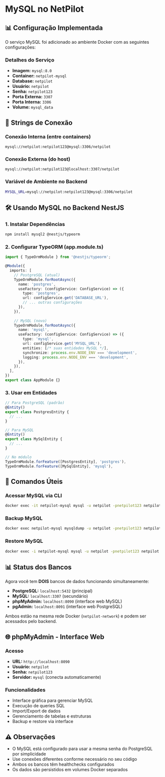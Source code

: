 # MySQL no NetPilot

## 📊 Configuração Implementada

O serviço MySQL foi adicionado ao ambiente Docker com as seguintes configurações:

### Detalhes do Serviço
- **Imagem:** `mysql:8.0`
- **Container:** `netpilot-mysql`
- **Database:** `netpilot`
- **Usuário:** `netpilot`
- **Senha:** `netpilot123`
- **Porta Externa:** `3307`
- **Porta Interna:** `3306`
- **Volume:** `mysql_data`

## 🔗 Strings de Conexão

### Conexão Interna (entre containers)
```
mysql://netpilot:netpilot123@mysql:3306/netpilot
```

### Conexão Externa (do host)
```
mysql://netpilot:netpilot123@localhost:3307/netpilot
```

### Variável de Ambiente no Backend
```bash
MYSQL_URL=mysql://netpilot:netpilot123@mysql:3306/netpilot
```

## 🛠️ Usando MySQL no Backend NestJS

### 1. Instalar Dependências
```bash
npm install mysql2 @nestjs/typeorm
```

### 2. Configurar TypeORM (app.module.ts)
```typescript
import { TypeOrmModule } from '@nestjs/typeorm';

@Module({
  imports: [
    // PostgreSQL (atual)
    TypeOrmModule.forRootAsync({
      name: 'postgres',
      useFactory: (configService: ConfigService) => ({
        type: 'postgres',
        url: configService.get('DATABASE_URL'),
        // ... outras configurações
      }),
    }),
    
    // MySQL (novo)
    TypeOrmModule.forRootAsync({
      name: 'mysql',
      useFactory: (configService: ConfigService) => ({
        type: 'mysql',
        url: configService.get('MYSQL_URL'),
        entities: [/* suas entidades MySQL */],
        synchronize: process.env.NODE_ENV === 'development',
        logging: process.env.NODE_ENV === 'development',
      }),
    }),
  ],
})
export class AppModule {}
```

### 3. Usar em Entidades
```typescript
// Para PostgreSQL (padrão)
@Entity()
export class PostgresEntity {
  // ...
}

// Para MySQL
@Entity()
export class MySqlEntity {
  // ...
}

// No módulo
TypeOrmModule.forFeature([PostgresEntity], 'postgres'),
TypeOrmModule.forFeature([MySqlEntity], 'mysql'),
```

## 🔧 Comandos Úteis

### Acessar MySQL via CLI
```bash
docker exec -it netpilot-mysql mysql -u netpilot -pnetpilot123 netpilot
```

### Backup MySQL
```bash
docker exec netpilot-mysql mysqldump -u netpilot -pnetpilot123 netpilot > backup.sql
```

### Restore MySQL
```bash
docker exec -i netpilot-mysql mysql -u netpilot -pnetpilot123 netpilot < backup.sql
```

## 📊 Status dos Bancos

Agora você tem **DOIS** bancos de dados funcionando simultaneamente:

- **PostgreSQL:** `localhost:5432` (principal)
- **MySQL:** `localhost:3307` (secundário)
- **phpMyAdmin:** `localhost:8090` (interface web MySQL)
- **pgAdmin:** `localhost:8091` (interface web PostgreSQL)

Ambos estão na mesma rede Docker (`netpilot-network`) e podem ser acessados pelo backend.

## 🌐 phpMyAdmin - Interface Web

### Acesso
- **URL:** `http://localhost:8090`
- **Usuário:** `netpilot`
- **Senha:** `netpilot123`
- **Servidor:** `mysql` (conecta automaticamente)

### Funcionalidades
- Interface gráfica para gerenciar MySQL
- Execução de queries SQL
- Import/Export de dados
- Gerenciamento de tabelas e estruturas
- Backup e restore via interface

## ⚠️ Observações

- O MySQL está configurado para usar a mesma senha do PostgreSQL por simplicidade
- Use conexões diferentes conforme necessário no seu código
- Ambos os bancos têm healthchecks configurados
- Os dados são persistidos em volumes Docker separados
